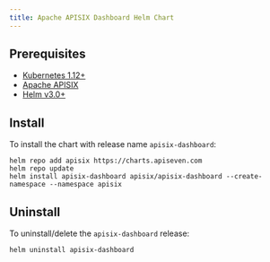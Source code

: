 ```yaml
---
title: Apache APISIX Dashboard Helm Chart
---
```


<!--
#
# Licensed to the Apache Software Foundation (ASF) under one or more
# contributor license agreements.  See the NOTICE file distributed with
# this work for additional information regarding copyright ownership.
# The ASF licenses this file to You under the Apache License, Version 2.0
# (the "License"); you may not use this file except in compliance with
# the License.  You may obtain a copy of the License at
#
#     http://www.apache.org/licenses/LICENSE-2.0
#
# Unless required by applicable law or agreed to in writing, software
# distributed under the License is distributed on an "AS IS" BASIS,
# WITHOUT WARRANTIES OR CONDITIONS OF ANY KIND, either express or implied.
# See the License for the specific language governing permissions and
# limitations under the License.
#
-->

## Prerequisites

- [Kubernetes 1.12+](https://kubernetes.io/docs/setup/)
- [Apache APISIX](https://apisix.apache.org/docs/apisix/installation-guide/)
- [Helm v3.0+](https://helm.sh/docs/intro/quickstart/#install-helm)

## Install

To install the chart with release name `apisix-dashboard`:

```shell
helm repo add apisix https://charts.apiseven.com
helm repo update
helm install apisix-dashboard apisix/apisix-dashboard --create-namespace --namespace apisix
```

## Uninstall

To uninstall/delete the `apisix-dashboard` release:

```shell
helm uninstall apisix-dashboard
```
